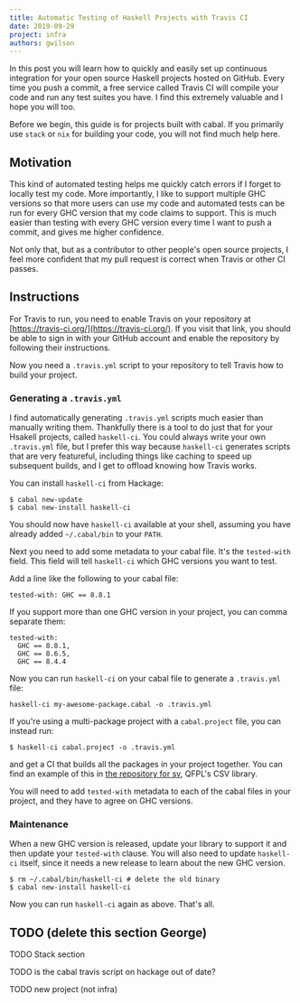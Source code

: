 ```yaml
---
title: Automatic Testing of Haskell Projects with Travis CI
date: 2019-09-29
project: infra
authors: gwilson
---
```


In this post you will learn how to quickly and easily set up continuous integration for your open source Haskell projects hosted on GitHub. Every time you push a commit, a free service called Travis CI will compile your code and run any test suites you have. I find this extremely valuable and I hope you will too.

Before we begin, this guide is for projects built with cabal. If you primarily use `stack` or `nix` for building your code, you will not find much help here.

## Motivation

This kind of automated testing helps me quickly catch errors if I forget to locally test my code. More importantly, I like to support multiple GHC versions so that more users can use my code and automated tests can be run for every GHC version that my code claims to support. This is much easier than testing with every GHC version every time I want to push a commit, and gives me higher confidence.

Not only that, but as a contributor to other people's open source projects, I feel more confident that my pull request is correct when Travis or other CI passes.

## Instructions

For Travis to run, you need to enable Travis on your repository at [https://travis-ci.org/](https://travis-ci.org/). If you visit that link, you should be able to sign in with your GitHub account and enable the repository by following their instructions.

Now you need a `.travis.yml` script to your repository to tell Travis how to build your project.

### Generating a `.travis.yml`

I find automatically generating `.travis.yml` scripts much easier than manually writing them. Thankfully there is a tool to do just that for your Hsakell projects, called `haskell-ci`. You could always write your own `.travis.yml` file, but I prefer this way because `haskell-ci` generates scripts that are very featureful, including things like caching to speed up subsequent builds, and I get to offload knowing how Travis works.

You can install `haskell-ci` from Hackage:

```
$ cabal new-update
$ cabal new-install haskell-ci
```

You should now have `haskell-ci` available at your shell, assuming you have already added `~/.cabal/bin` to your `PATH`.

Next you need to add some metadata to your cabal file. It's the `tested-with` field. This field will tell `haskell-ci` which GHC versions you want to test.

Add a line like the following to your cabal file:

```
tested-with: GHC == 8.8.1
```

If you support more than one GHC version in your project, you can comma separate them:

```
tested-with:
  GHC == 8.8.1,
  GHC == 8.6.5,
  GHC == 8.4.4
```

Now you can run `haskell-ci` on your cabal file to generate a `.travis.yml` file:

```
haskell-ci my-awesome-package.cabal -o .travis.yml
```

If you're using a multi-package project with a `cabal.project` file, you can instead run:

```
$ haskell-ci cabal.project -o .travis.yml
```

and get a CI that builds all the packages in your project together. You can find an example of this in [the repository for sv](https://github.com/qfpl/sv), QFPL's CSV library.

You will need to add `tested-with` metadata to each of the cabal files in your project, and they have to agree on GHC versions.

### Maintenance

When a new GHC version is released, update your library to support it and then update your `tested-with` clause. You will also need to update `haskell-ci` itself, since it needs a new release to learn about the new GHC version.

```
$ rm ~/.cabal/bin/haskell-ci # delete the old binary
$ cabal new-install haskell-ci
```

Now you can run `haskell-ci` again as above. That's all.



## TODO (delete this section George)

TODO Stack section

TODO is the cabal travis script on hackage out of date?

TODO new project (not infra)

